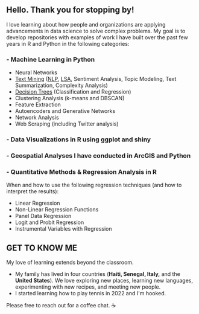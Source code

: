 ## Hello. Thank you for stopping by!


I love learning about how people and organizations are applying advancements in data science to solve complex problems. My goal is to develop repositories with examples of work I have built over the past few years in R and Python in the following categories:

### - Machine Learning in Python
<ul>
  <li> Neural Networks
  <li> <a href="https://github.com/eburke16/Text-Mining">Text Mining</a> (<a href="https://github.com/eburke16/Text-Mining/blob/main/NLP.ipynb">NLP</a>, <a href="https://github.com/eburke16/Text-Mining/blob/main/Document%20Similarity%20Analysis.ipynb">LSA</a>, Sentiment Analysis, Topic Modeling, Text Summarization, Complexity Analysis)
  <li> <a href="https://github.com/eburke16/Decision-Trees">Decision Trees</a>  (Classification and Regression)
<li> Clustering Analysis (k-means and DBSCAN)
<li> Feature Extraction
<li> Autoencoders and Generative Networks
<li> Network Analysis
<li> Web Scraping (including Twitter analysis)
  </ul>

### - Data Visualizations in R using ggplot and shiny

### - Geospatial Analyses I have conducted in ArcGIS and Python

### - Quantitative Methods & Regression Analysis in R  
When and how to use the following regression techniques (and how to interpret the results):
  <ul>
    <li>Linear Regression
      <li>Non-Linear Regression Functions
      <li>Panel Data Regression
        <li>Logit and Probit Regression
          <li>Instrumental Variables with Regression
  </ul>
  
  
  

## GET TO KNOW ME
My love of learning extends beyond the classroom.
<ul>
  <li> My family has lived in four countries (<b>Haiti, Senegal, Italy,</b> and the <b>United States</b>).  We love exploring new places, learning new languages, experimenting with new recipes, and meeting new people.  
<li> I started learning how to play tennis in 2022 and I'm hooked.  
</ul>  
  
Please free to reach out for a coffee chat. ☕️


